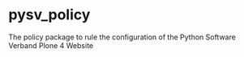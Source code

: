 pysv_policy
===========

The policy package to rule the configuration of the Python Software Verband Plone 4 Website